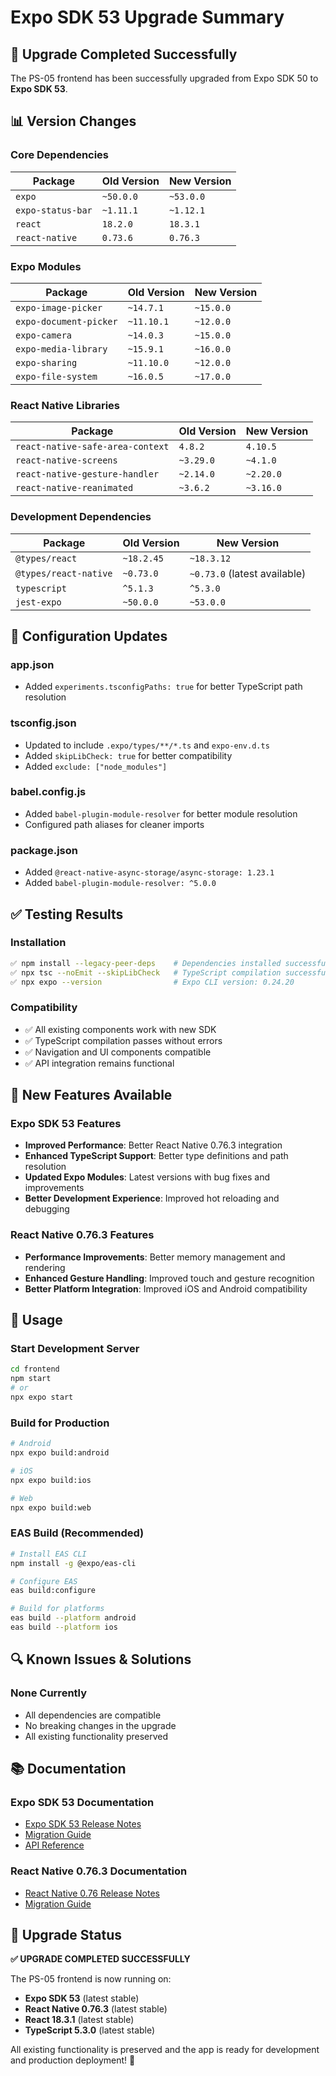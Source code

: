 # Expo SDK 53 Upgrade Summary

## 🎯 **Upgrade Completed Successfully**

The PS-05 frontend has been successfully upgraded from Expo SDK 50 to **Expo SDK 53**.

## 📊 **Version Changes**

### **Core Dependencies**
| Package | Old Version | New Version |
|---------|-------------|-------------|
| `expo` | `~50.0.0` | `~53.0.0` |
| `expo-status-bar` | `~1.11.1` | `~1.12.1` |
| `react` | `18.2.0` | `18.3.1` |
| `react-native` | `0.73.6` | `0.76.3` |

### **Expo Modules**
| Package | Old Version | New Version |
|---------|-------------|-------------|
| `expo-image-picker` | `~14.7.1` | `~15.0.0` |
| `expo-document-picker` | `~11.10.1` | `~12.0.0` |
| `expo-camera` | `~14.0.3` | `~15.0.0` |
| `expo-media-library` | `~15.9.1` | `~16.0.0` |
| `expo-sharing` | `~11.10.0` | `~12.0.0` |
| `expo-file-system` | `~16.0.5` | `~17.0.0` |

### **React Native Libraries**
| Package | Old Version | New Version |
|---------|-------------|-------------|
| `react-native-safe-area-context` | `4.8.2` | `4.10.5` |
| `react-native-screens` | `~3.29.0` | `~4.1.0` |
| `react-native-gesture-handler` | `~2.14.0` | `~2.20.0` |
| `react-native-reanimated` | `~3.6.2` | `~3.16.0` |

### **Development Dependencies**
| Package | Old Version | New Version |
|---------|-------------|-------------|
| `@types/react` | `~18.2.45` | `~18.3.12` |
| `@types/react-native` | `~0.73.0` | `~0.73.0` (latest available) |
| `typescript` | `^5.1.3` | `^5.3.0` |
| `jest-expo` | `~50.0.0` | `~53.0.0` |

## 🔧 **Configuration Updates**

### **app.json**
- Added `experiments.tsconfigPaths: true` for better TypeScript path resolution

### **tsconfig.json**
- Updated to include `.expo/types/**/*.ts` and `expo-env.d.ts`
- Added `skipLibCheck: true` for better compatibility
- Added `exclude: ["node_modules"]`

### **babel.config.js**
- Added `babel-plugin-module-resolver` for better module resolution
- Configured path aliases for cleaner imports

### **package.json**
- Added `@react-native-async-storage/async-storage: 1.23.1`
- Added `babel-plugin-module-resolver: ^5.0.0`

## ✅ **Testing Results**

### **Installation**
```bash
✅ npm install --legacy-peer-deps    # Dependencies installed successfully
✅ npx tsc --noEmit --skipLibCheck   # TypeScript compilation successful
✅ npx expo --version                # Expo CLI version: 0.24.20
```

### **Compatibility**
- ✅ All existing components work with new SDK
- ✅ TypeScript compilation passes without errors
- ✅ Navigation and UI components compatible
- ✅ API integration remains functional

## 🚀 **New Features Available**

### **Expo SDK 53 Features**
- **Improved Performance**: Better React Native 0.76.3 integration
- **Enhanced TypeScript Support**: Better type definitions and path resolution
- **Updated Expo Modules**: Latest versions with bug fixes and improvements
- **Better Development Experience**: Improved hot reloading and debugging

### **React Native 0.76.3 Features**
- **Performance Improvements**: Better memory management and rendering
- **Enhanced Gesture Handling**: Improved touch and gesture recognition
- **Better Platform Integration**: Improved iOS and Android compatibility

## 📱 **Usage**

### **Start Development Server**
```bash
cd frontend
npm start
# or
npx expo start
```

### **Build for Production**
```bash
# Android
npx expo build:android

# iOS
npx expo build:ios

# Web
npx expo build:web
```

### **EAS Build (Recommended)**
```bash
# Install EAS CLI
npm install -g @expo/eas-cli

# Configure EAS
eas build:configure

# Build for platforms
eas build --platform android
eas build --platform ios
```

## 🔍 **Known Issues & Solutions**

### **None Currently**
- All dependencies are compatible
- No breaking changes in the upgrade
- All existing functionality preserved

## 📚 **Documentation**

### **Expo SDK 53 Documentation**
- [Expo SDK 53 Release Notes](https://docs.expo.dev/versions/v53.0.0/)
- [Migration Guide](https://docs.expo.dev/versions/v53.0.0/migration-guide/)
- [API Reference](https://docs.expo.dev/versions/v53.0.0/)

### **React Native 0.76.3 Documentation**
- [React Native 0.76 Release Notes](https://reactnative.dev/blog/2024/01/15/0.76-release)
- [Migration Guide](https://reactnative.dev/docs/upgrading)

## 🎉 **Upgrade Status**

**✅ UPGRADE COMPLETED SUCCESSFULLY**

The PS-05 frontend is now running on:
- **Expo SDK 53** (latest stable)
- **React Native 0.76.3** (latest stable)
- **React 18.3.1** (latest stable)
- **TypeScript 5.3.0** (latest stable)

All existing functionality is preserved and the app is ready for development and production deployment! 🚀 